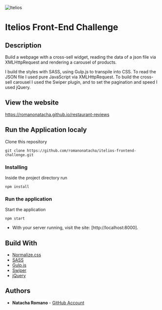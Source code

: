 ![Itelios](http://www.itelios.com.br/images/logo_itelios_orange@2x.png)

Itelios Front-End Challenge
===============================

## Description

Build a webpage with a cross-sell widget, reading the data of a json file via XMLHttpRequest and rendering a carousel of products.

I build the styles with SASS, using Gulp.js to transpile into CSS.
To read the JSON file I used pure JavaScript via XMLHttpRequest.
To build the cross-sell carousel I used the Swiper plugin, and to set the pagination and speed I used jQuery.

## View the website

https://romanonatacha.github.io/restaurant-reviews

## Run the Application localy

Clone this repository

```
git clone https://github.com/romanonatacha/itelios-frontend-challenge.git
```

### Installing

Inside the project directory run

```
npm install
```

### Run the application

Start the application

```
npm start
```

* With your server running, visit the site: [http://localhost:8000].

## Build With

* [Normalize.css](https://necolas.github.io/normalize.css/)
* [SASS](https://sass-lang.com/)
* [Gulp.js](https://gulpjs.com/)
* [Swiper](https://idangero.us/swiper/)
* [jQuery](https://jquery.com/)

 ## Authors

* **Natacha Romano** - [GitHub Account](https://github.com/romanonatacha)
